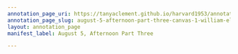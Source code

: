 ```yaml
---
annotation_page_uri: https://tanyaclement.github.io/harvard1953/annotations/august-5-afternoon-part-three-canvas-1-william-elliot-yardell.json
annotation_page_slug: august-5-afternoon-part-three-canvas-1-william-elliot-yardell
layout: annotation_page
manifest_label: August 5, Afternoon Part Three

---
```

